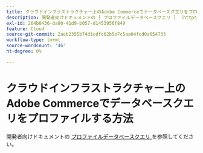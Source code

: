 ```yaml
---
title: クラウドインフラストラクチャー上のAdobe Commerceでデータベースクエリをプロファイルする方法
description: 開発者向けドキュメントの [ プロファイルデータベースクエリ ] （https://experienceleague.adobe.com/en/docs/commerce-cloud-service/user-guide/develop/storage/profile-database-queries）を参照してください。
exl-id: 264b0436-da00-41d9-b057-d1453956f849
feature: Cloud
source-git-commit: 2aeb2355b74d1cdfc62b5e7c5aa04fcd0a654733
workflow-type: tm+mt
source-wordcount: '46'
ht-degree: 0%

---
```


# クラウドインフラストラクチャー上のAdobe Commerceでデータベースクエリをプロファイルする方法

開発者向けドキュメントの [ プロファイルデータベースクエリ ](https://experienceleague.adobe.com/en/docs/commerce-cloud-service/user-guide/develop/storage/profile-database-queries) を参照してください。
